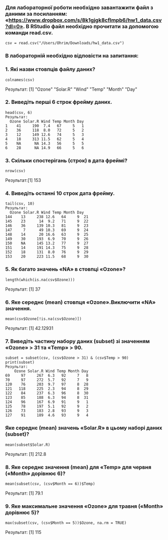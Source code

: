 ### Для лабораторної роботи необхідно завантажити файл з даними за  посиланням: «https://www.dropbox.com/s/8k1gjgk8cflmpb6/hw1_data.csv?dl=0». В RStudio файл необхідно прочитати за допомогою команди read.csv.
```{r}
csv = read.csv("/Users/Ohrim/Downloads/hw1_data.csv")
```
### В лабораторній необхідно відповісти на запитання:
### 1. Які назви стовпців файлу даних?
```{r}
colnames(csv)
```
Результат: [1] "Ozone"   "Solar.R" "Wind"    "Temp"    "Month"   "Day"    
### 2. Виведіть перші 6 строк фрейму даних.
```{r}
head(csv, 6)
Результат:
  Ozone Solar.R Wind Temp Month Day
1    41     190  7.4   67     5   1
2    36     118  8.0   72     5   2
3    12     149 12.6   74     5   3
4    18     313 11.5   62     5   4
5    NA      NA 14.3   56     5   5
6    28      NA 14.9   66     5   6
```
### 3. Скільки спостерігань (строк) в дата фреймі?
```{r}
nrow(csv)
```
Результат:[1] 153
### 4. Виведіть останні 10 строк дата фрейму.
```{r}
tail(csv, 10)
Результат:
  Ozone Solar.R Wind Temp Month Day
144    13     238 12.6   64     9  21
145    23      14  9.2   71     9  22
146    36     139 10.3   81     9  23
147     7      49 10.3   69     9  24
148    14      20 16.6   63     9  25
149    30     193  6.9   70     9  26
150    NA     145 13.2   77     9  27
151    14     191 14.3   75     9  28
152    18     131  8.0   76     9  29
153    20     223 11.5   68     9  30
```
### 5. Як багато значень «NA» в стовпці «Ozone»?
```{r}
length(which(is.na(csv$Ozone)))
```
Результат: [1] 37
### 6. Яке середнє (mean) стовпця «Ozone».Виключити «NA» значення.
```{r}
mean(csv$Ozone[!is.na(csv$Ozone)])
```
Результат: [1] 42.12931

### 7. Виведіть частину набору даних (subset) зі значенням «Ozone» > 31 та «Temp» > 90. 
```{r}
subset = subset(csv, (csv$Ozone > 31) & (csv$Temp > 90)
print(subset)
Результат: 
    Ozone Solar.R Wind Temp Month Day
69     97     267  6.3   92     7   8
70     97     272  5.7   92     7   9
120    76     203  9.7   97     8  28
121   118     225  2.3   94     8  29
122    84     237  6.3   96     8  30
123    85     188  6.3   94     8  31
124    96     167  6.9   91     9   1
125    78     197  5.1   92     9   2
126    73     183  2.8   93     9   3
127    91     189  4.6   93     9   4
```
### Яке середнє (mean) значень «Solar.R» в цьому наборі даних  (subset)?
```{r}
mean(subset$Solar.R)
```
Результат: [1] 212.8
### 8. Яке середнє значення (mean) для «Temp» для червня («Month» дорівнює 6)?
```{r}
mean(subset(csv, (csv$Month == 6))$Temp)
```
Результат: [1] 79.1
### 9. Яке максимальне значення «Ozone» для травня («Month» дорівнює 5)?
```{r}
max(subset(csv, (csv$Month == 5))$Ozone, na.rm = TRUE)
```
Результат: [1] 115
